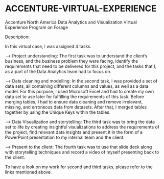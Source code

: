 # ACCENTURE-VIRTUAL-EXPERIENCE

Accenture North America Data Analytics and Visualization Virtual Experience Program on Forage

Description:

In this virtual case, I was assigned 4 tasks. 

--> Project understanding: The first task was to understand the client’s business, and the business problem they were facing, identify the requirements that need to be delivered for this project, and the tasks that I, as a part of the Data Analytics team had to focus on.

--> Data cleaning and modelling: In the second task, I was provided a set of data sets, all containing different columns and values, as well as a data model. For this purpose, I used Microsoft Excel and had to create my own data set to use later for fulfilling the requirements of this task. Before merging tables, I had to ensure data cleaning and remove irrelevant, missing, and erroneous data from datasets. After that, I merged tables together by using the Unique Keys within the tables.

--> Data Visualization and storytelling: The third task was to bring the data set to life by creating insightful visualizations to address the requirements of the project, find relevant data insights and present it in the form of a PowerPoint presentation to my internal team and the client.

--> Present to the client: The fourth task was to use that slide deck along with storytelling techniques and record a video of myself presenting back to the client.


To have a look on my work for second and third tasks, please refer to the links mentioned above.
